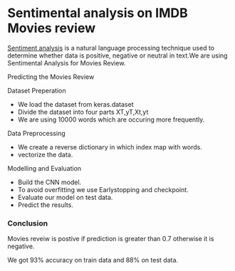 # Sentimental analysis on IMDB Movies review

[Sentiment analysis](https://en.wikipedia.org/wiki/Sentiment_analysis) is a natural language processing technique used
 to determine whether data is positive, negative or neutral in text.We are using Sentimental
 Analysis for Movies Review.

Predicting the Movies Review

Dataset Preperation

- We load the dataset from keras.dataset
- Divide the dataset into four parts XT,yT,Xt,yt
- We are using 10000 words which are occuring more frequently.

Data Preprocessing
- We create a reverse dictionary in which index map with words.
- vectorize the data.

Modelling and Evaluation
- Build the CNN model.
- To avoid overfitting we use Earlystopping and checkpoint.
- Evaluate our model on test data.
- Predict the results.

<h3>Conclusion</h3>
Movies reveiw is postive if prediction is greater than 0.7 otherwise it is negative.

We got 93% accuracy on train data and  88% on test data.
